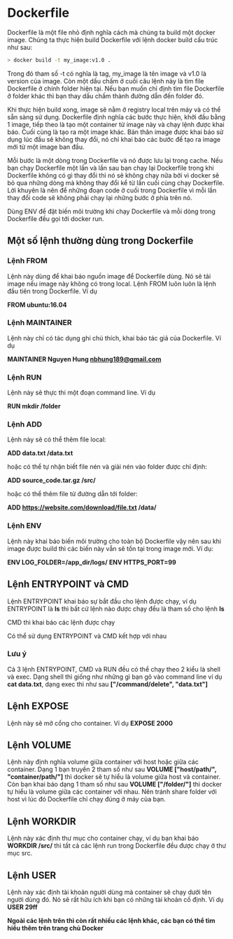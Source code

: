 # Dockerfile

Dockerfile là một file nhỏ định nghĩa cách mà chúng ta build một docker image. Chúng ta thực hiện build Dockerfile với lệnh docker build cấu trúc như sau:

```bash
> docker build -t my_image:v1.0 .
```

Trong đó tham số -t có nghĩa là tag, my_image là tên image và v1.0 là version của image. Còn một dấu chấm ở cuối câu lệnh này là tìm file Dockerfile ở chính folder hiện tại. Nếu bạn muốn chỉ định tìm file Dockerfile ở folder khác thì bạn thay dấu chấm thành đường dẫn đến folder đó.

Khi thực hiện build xong, image sẽ nằm ở registry local trên máy và có thể sẵn sàng sử dụng. Dockerfile định nghĩa các bước thực hiện, khởi đầu bằng 1 image, tiếp theo là tạo một container từ image này và chạy lệnh được khai báo. Cuối cùng là tạo ra một image khác. Bản thân image được khai báo sử dụng lúc đầu sẽ không thay đổi, nó chỉ khai báo các bước để tạo ra image mới từ một image ban đầu.

Mỗi bước là một dòng trong Dockerfile và nó được lưu lại trong cache. Nếu bạn chạy Dockerfile một lần và lần sau bạn chạy lại Dockerfile trong khi Dockerfile không có gì thay đổi thì nó sẽ không chạy nữa bởi vì docker sẽ bỏ qua những dòng mà không thay đổi kể từ lần cuối cùng chạy Dockerfile. Lời khuyên là nên để những đoạn code ở cuối trong Dockerfile vì mỗi lần thay đổi code sẽ không phải chạy lại những bước ở phía trên nó.

Dùng ENV để đặt biến môi trường khi chạy Dockerfile và mỗi dòng trong Dockerfile đều gọi tới docker run.

## Một số lệnh thường dùng trong Dockerfile

### Lệnh FROM

Lệnh này dùng để khai báo nguồn image để Dockerfile dùng. Nó sẽ tải image nếu image này không có trong local. Lệnh FROM luôn luôn là lệnh đầu tiên trong Dockerfile. Ví dụ

**FROM ubuntu:16.04**

### Lệnh MAINTAINER

Lệnh này chỉ có tác dụng ghi chú thích, khai báo tác giả của Dockerfile. Ví dụ

**MAINTAINER Nguyen Hung <nbhung189@gmail.com>**

### Lệnh RUN

Lệnh này sẽ thực thi một đoạn command line. Ví dụ

**RUN mkdir /folder**

### Lệnh ADD

Lệnh này sẽ có thể thêm file local:

**ADD data.txt /data.txt**

hoặc có thể tự nhận biết file nén và giải nén vào folder được chỉ định:

**ADD source_code.tar.gz /src/**

hoặc có thể thêm file từ đường dẫn tới folder:

**ADD https://website.com/download/file.txt /data/**

### Lệnh ENV

Lệnh này khai báo biến môi trường cho toàn bộ Dockerfile vậy nên sau khi image được build thì các biến này vẫn sẽ tồn tại trong image mới. Ví dụ:

**ENV LOG_FOLDER=/app_dir/logs/**
**ENV HTTPS_PORT=99**

## Lệnh ENTRYPOINT và CMD

Lệnh ENTRYPOINT khai báo sự bắt đầu cho lệnh được chạy, ví dụ ENTRYPOINT là **ls** thì bất cứ lệnh nào được chạy đều là tham số cho lệnh **ls**

CMD thì khai báo các lệnh được chạy

Có thể sử dụng ENTRYPOINT và CMD kết hợp với nhau

### Lưu ý

Cả 3 lệnh ENTRYPOINT, CMD và RUN đều có thể chạy theo 2 kiểu là shell và exec. Dạng shell thì giống như những gì bạn gõ vào command line ví dụ **cat data.txt**, dạng exec thì như sau **["/command/delete", "data.txt"]**

## Lệnh EXPOSE

Lệnh này sẽ mở cổng cho container. Ví dụ **EXPOSE 2000**

## Lệnh VOLUME

Lệnh này định nghĩa volume giữa container với host hoặc giữa các container. Dạng 1 bạn truyền 2 tham số như sau **VOLUME ["host/path/", "container/path/"]** thì docker sẽ tự hiểu là volume giữa host và container. Còn bạn khai báo dạng 1 tham số như sau **VOLUME ["/folder/"]** thì docker tự hiểu là volume giữa các container với nhau. Nên tránh share folder với host vì lúc đó Dockerfile chỉ chạy đúng ở máy của bạn.

## Lệnh WORKDIR

Lệnh này xác định thư mục cho container chạy, ví dụ bạn khai báo **WORKDIR /src/** thì tất cả các lệnh run trong Dockerfile đều được chạy ở thư mục src.

## Lệnh USER

Lệnh này xác định tài khoản người dùng mà container sẽ chạy dưới tên người dùng đó. Nó sẽ rất hữu ích khi bạn có những tài khoản cố định. Ví dụ **USER 29ff**

**Ngoài các lệnh trên thì còn rất nhiều các lệnh khác, các bạn có thể tìm hiểu thêm trên trang chủ Docker**